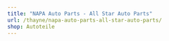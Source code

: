 ```yaml
---
title: "NAPA Auto Parts - All Star Auto Parts"
url: /thayne/napa-auto-parts-all-star-auto-parts/
shop: Autoteile
---
```

